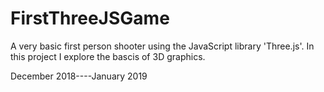 # FirstThreeJSGame

A very basic first person shooter using the JavaScript library 'Three.js'. In this project I explore the bascis of 3D graphics.

December 2018----January 2019
